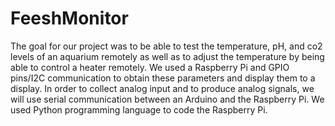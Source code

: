 # FeeshMonitor
The goal for our project was to be able to test the temperature, pH, and co2 levels of an aquarium remotely as well as to adjust the temperature by being able to control a heater remotely. We used a Raspberry Pi and GPIO pins/I2C communication to obtain these parameters and display them to a display. In order to collect analog input and to produce analog signals, we will use serial communication between an Arduino and the Raspberry Pi. We used Python programming language to code the Raspberry Pi.
